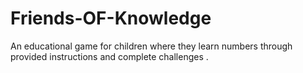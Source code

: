 # Friends-OF-Knowledge
An educational game for children where they learn numbers through provided instructions and complete challenges .
